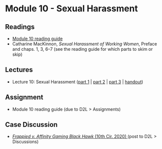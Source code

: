 # Module 10 - Sexual Harassment

## Readings

- [Module 10 reading guide](https://github.com/dingherself/phil-324/raw/main/reading-guides/10-reading-guide.docx)
- Catharine MacKinnon, *Sexual Harassment of Working Women*, Preface and chaps. 1, 3, 6–7 (see the reading guide for which parts to skim or skip)

## Lectures

- Lecture 10: Sexual Harassment ([part 1](https://youtu.be/cn2qKm5mlk4) \| [part 2](https://youtu.be/1MCJx4IQDGo) \| [part 3](https://youtu.be/Dabpdeilnz8) \| [handout](https://github.com/dingherself/phil-324/blob/main/handouts/10-sexual-harassment.md))

## Assignment

- Module 10 reading guide (due to D2L > Assignments)

## Case Discussion

- [*Frappied v. Affinity Gaming Black Hawk* (10th Cir. 2020) ](https://github.com/dingherself/phil-324/blob/main/case-discussions/05-frappied.md)(post to D2L > Discussions)